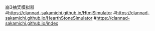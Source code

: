 崩3抽奖模拟器<br>
#https://clannad-sakamichi.github.io/HtmlSimulator
#https://clannad-sakamichi.github.io/HearthStoneSimulator
#https://clannad-sakamichi.github.io/index
